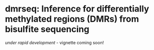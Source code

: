 # dmrseq: Inference for differentially methylated regions (DMRs) from bisulfite sequencing

*under rapid development* - vignette coming soon!
